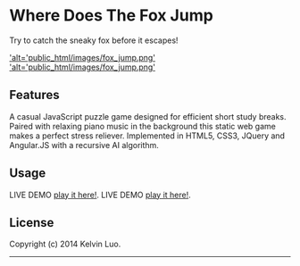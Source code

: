  Where Does The Fox Jump
 ===========
 
 Try to catch the sneaky fox before it escapes! 
 
['alt='public_html/images/fox_jump.png'](images/fox_jump.png)
['alt='public_html/images/fox_jump.png'](public_html/images/fox_jump.png)
 
 Features
 ------------
 
 A casual JavaScript puzzle game designed for efficient short study breaks. Paired with relaxing piano
 music in the background this static web game makes a perfect stress reliever. Implemented in HTML5, 
 CSS3, JQuery and Angular.JS with a recursive AI algorithm. 
 
 Usage
 ------------
 
LIVE DEMO [play it here!](public_html/images/fox_jump.png).
LIVE DEMO [play it here!](http://bazhanga.com/fox.html).
 
 License
 -------------
 Copyright (c) 2014 Kelvin Luo.
 
 _________________________
